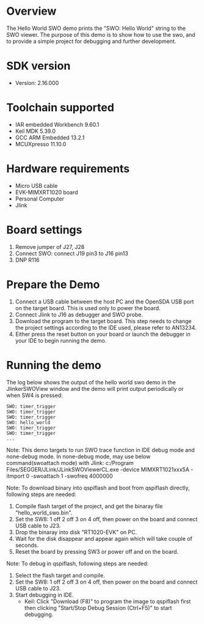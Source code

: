 Overview
========
The Hello World SWO demo prints the "SWO: Hello World" string to the SWO viewer. The purpose of this demo is to
show how to use the swo, and to provide a simple project for debugging and further development.

SDK version
===========
- Version: 2.16.000

Toolchain supported
===================
- IAR embedded Workbench  9.60.1
- Keil MDK  5.39.0
- GCC ARM Embedded  13.2.1
- MCUXpresso  11.10.0

Hardware requirements
=====================
- Micro USB cable
- EVK-MIMXRT1020 board
- Personal Computer
- Jlink

Board settings
==============
1. Remove jumper of J27, J28
2. Connect SWO: connect J19 pin3 to J16 pin13
3. DNP R116

Prepare the Demo
================
1.  Connect a USB cable between the host PC and the OpenSDA USB port on the target board. This is used only to power the board.
2.  Connect Jlink to J16 as debugger and SWO probe.
3.  Download the program to the target board. This step needs to change the project settings according to the IDE used, please refer to AN13234.
4.  Either press the reset button on your board or launch the debugger in your IDE to begin running the demo.

Running the demo
================
The log below shows the output of the hello world swo demo in the JlinkerSWOView window and the demo will print output periodically or when SW4 is pressed:
~~~~~~~~~~~~~~~~~~~~~~~~~~~~~~~~~~~
SWO: timer_trigger
SWO: timer_trigger
SWO: timer_trigger
SWO: hello_world
SWO: timer_trigger
SWO: timer_trigger
...
~~~~~~~~~~~~~~~~~~~~~~~~~~~~~~~~~~~

Note:
   This demo targets to run SWO trace function in IDE debug mode and none-debug mode.
   In none-debug mode, may use below command(swoattach mode) with Jlink:
   c:/Program Files/SEGGER/JLink/JLinkSWOViewerCL.exe -device MIMXRT1021xxx5A -itmport 0 -swoattach 1 -swofreq 4000000

Note:
To download binary into qspiflash and boot from qspiflash directly, following steps are needed:
1. Compile flash target of the project, and get the binaray file "hello_world_swo.bin".
2. Set the SW8: 1 off 2 off 3 on 4 off, then power on the board and connect USB cable to J23.
3. Drop the binaray into disk "RT1020-EVK" on PC.
4. Wait for the disk disappear and appear again which will take couple of seconds.
5. Reset the board by pressing SW3 or power off and on the board. 

Note:
To debug in qspiflash, following steps are needed:
1. Select the flash target and compile.
2. Set the SW8: 1 off 2 off 3 on 4 off, then power on the board and connect USB cable to J23.
3. Start debugging in IDE.
   - Keil: Click "Download (F8)" to program the image to qspiflash first then clicking "Start/Stop Debug Session (Ctrl+F5)" to start debugging.
